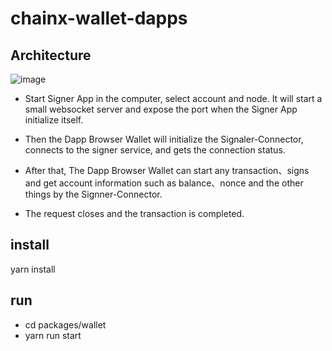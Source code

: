 # chainx-wallet-dapps

## Architecture

![image](https://github.com/ButBueatiful/dotvim/raw/master/screenshots/vim-screenshot.jpg)

- Start Signer App in the computer, select account and node. It will start a small websocket server and expose the port when the Signer App initialize itself.
- Then the Dapp Browser Wallet will initialize the Signaler-Connector, connects to the signer service, and gets the connection status.

- After that, The Dapp Browser Wallet can start any transaction、signs and get account information such as balance、nonce and the other things by the Signner-Connector.
- The request closes and the transaction is completed.

## install

yarn install

## run

- cd packages/wallet
- yarn run start
